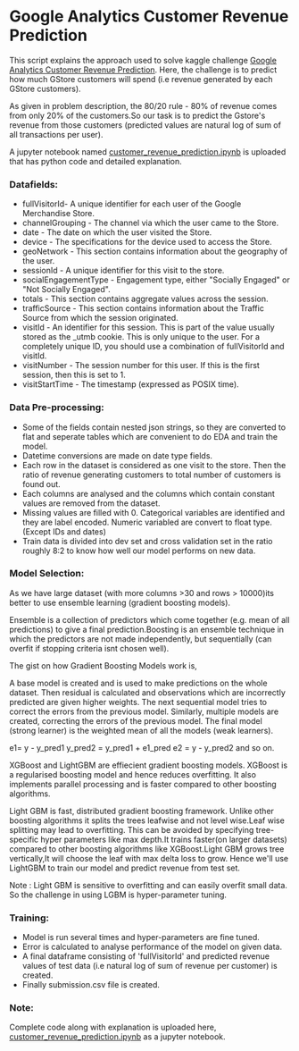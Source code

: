 # Google Analytics Customer Revenue Prediction
 This script explains the approach used to solve kaggle challenge [Google Analytics Customer Revenue Prediction](https://www.kaggle.com/c/ga-customer-revenue-prediction).
Here, the challenge is to predict how much GStore customers will spend (i.e revenue generated by each GStore customers).

As given in problem description, the 80/20 rule - 80% of revenue comes from only 20% of the customers.So our task is to predict the Gstore's revenue from those customers (predicted values are natural log of sum of all transactions per user).

A jupyter notebook named [customer_revenue_prediction.ipynb](./customer_revenue_prediction.ipynb) is uploaded that has python code and detailed explanation.

### Datafields:

* fullVisitorId- A unique identifier for each user of the Google Merchandise Store.
* channelGrouping - The channel via which the user came to the Store.
* date - The date on which the user visited the Store.
* device - The specifications for the device used to access the Store.
* geoNetwork - This section contains information about the geography of the user.
* sessionId - A unique identifier for this visit to the store.
* socialEngagementType - Engagement type, either "Socially Engaged" or "Not Socially Engaged".
* totals - This section contains aggregate values across the session.
* trafficSource - This section contains information about the Traffic Source from which the session originated.
* visitId - An identifier for this session. This is part of the value usually stored as the _utmb cookie. This is only unique to the user. For a completely unique ID, you should use a combination of fullVisitorId and visitId.
* visitNumber - The session number for this user. If this is the first session, then this is set to 1.
* visitStartTime - The timestamp (expressed as POSIX time).

### Data Pre-processing:

* Some of the fields contain nested json strings, so they are converted to flat and seperate tables which are convenient to do EDA and train the model.
* Datetime conversions are made on date type fields.
* Each row in the dataset is considered as one visit to the store. Then the ratio of revenue generating customers to total number of customers is found out.
* Each columns are analysed and the columns which contain constant values are removed from the dataset.
* Missing values are filled with 0. Categorical variables are identified and they are label encoded. Numeric variabled are convert to float type.(Except IDs and dates)
* Train data is divided into dev set and cross validation set in the ratio roughly 8:2 to know how well our model performs on new data.


### Model Selection:

As we have large dataset (with more columns >30 and rows > 10000)its better to use ensemble learning (gradient boosting models).

Ensemble is a collection of predictors which come together (e.g. mean of all predictions) to give a final prediction.Boosting is an ensemble technique in which the predictors are not made independently, but sequentially (can overfit if stopping criteria isnt chosen well).

The gist on how Gradient Boosting Models work is,

A base model is created and is used to make predictions on the whole dataset.
Then residual is calculated and observations which are incorrectly predicted are given higher weights.
The next sequential model tries to correct the errors from the previous model.
Similarly, multiple models are created, correcting the errors of the previous model.
The final model (strong learner) is the weighted mean of all the models (weak learners).

e1= y - y_pred1
y_pred2 = y_pred1 + e1_pred
e2 = y - y_pred2
and so on.

XGBoost and LightGBM are effiecient gradient boosting models.
XGBoost is a regularised boosting model and hence reduces overfitting. It also implements parallel processing and is faster compared to other boosting algorithms.

Light GBM is fast, distributed gradient boosting framework. Unlike other boosting algorithms it splits the trees leafwise and not level wise.Leaf wise splitting may lead to overfitting. This can be avoided by specifying tree-specific hyper parameters like max depth.It trains faster(on larger datasets) compared to other boosting algorithms like XGBoost.Light GBM grows tree vertically,It will choose the leaf with max delta loss to grow. 
Hence we'll use LightGBM to train our model and predict revenue from test set.

Note : Light GBM is sensitive to overfitting and can easily overfit small data. So the challenge in using LGBM is hyper-parameter tuning.


### Training:

* Model is run several times and hyper-parameters are fine tuned.
* Error is calculated to analyse performance of the model on given data.
* A final dataframe consisting of 'fullVisitorId' and predicted revenue values of test data (i.e natural log of sum of revenue per customer) is created.
* Finally submission.csv file is created. 

### Note:
Complete code along with explanation is uploaded here, [customer_revenue_prediction.ipynb](./customer_revenue_prediction.ipynb) as a jupyter notebook.
